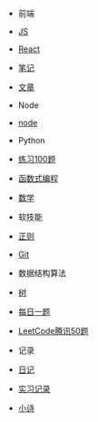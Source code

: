 * 前端
 * [JS](前端/js/README.md)
 * [React](前端/React/index.md)
 * [笔记](前端/笔记/index.md)
 * [文章](前端/文章/index.md)

* Node
 * [node](node/index.md)

* Python
 * [练习100题](Python/实例练习/index.md)

* [函数式编程](fun/index.md)  

* [数学](math/index.md)

* 软技能
 * [正则](软技能/正则/index.md)  
 * [Git](软技能/Git/index.md)  
 
* 数据结构算法
 * [树](数据结构算法/树/二叉搜索树.md)
 * [每日一题](数据结构算法/每日一题/README.md)
 * [LeetCode腾讯50题](数据结构算法/LeetCode腾讯50题/index.md)

* 记录
 * [日记](diary/index.md)
 * [实习记录](小米实习记录/index.md)
 * [小诗](poem/index.md)
